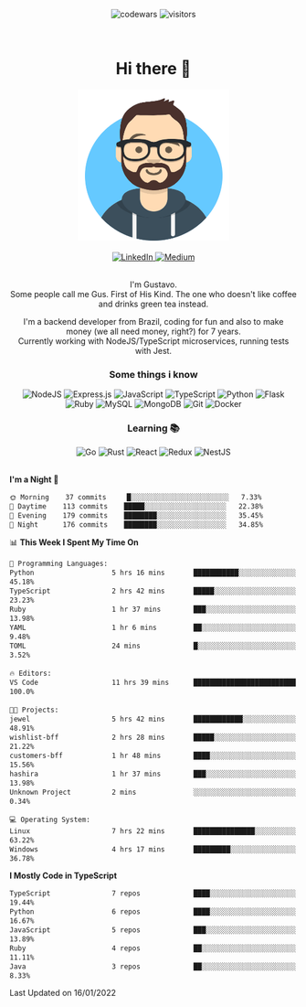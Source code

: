 <div align="center">

![codewars](https://www.codewars.com/users/nowayhecodes/badges/micro)
![visitors](https://visitor-badge.glitch.me/badge?page_id=nowayhecodes.nowayhecodes)

</div>
<br />

<div style="display: block;" align="center" >
  <h1>Hi there 👋</h1>
  <picture>
    <source media="(max-width:265px)" srcset="./asset/avataaars.png">
    <img src="./asset/avataaars.png" alt="silly avatar" width="265" height="265" />
  </picture>

  <br />
  <br />

  <div style="display: inline_block">
  <a href="https://www.linkedin.com/in/gustacavalcante" target="_blank" rel="noopener">
    <img alt="LinkedIn" src="https://img.shields.io/badge/linkedin-%230077B5.svg?style=for-the-badge&logo=linkedin&logoColor=white"/>
  </a>

  <a href="https://nowayguscodes.medium.com/" target="_blank" rel="noopener">
    <img alt="Medium" src="https://img.shields.io/badge/Medium-%23000000.svg?style=for-the-badge&logo=Medium&logoColor=white"/>
  </a>
</div>

</div>

<br />

<div align="center">
  <p>
  I'm Gustavo. <br />
  Some people call me Gus. First of His Kind. The one who doesn't like coffee and drinks green tea instead.

    
I'm a backend developer from Brazil, coding for fun and also to make money (we all need money, right?) for 7 years.<br />
Currently working with NodeJS/TypeScript microservices, running tests with Jest.

  </p>
</div>

<div align="center">
  <h3>Some things i know</h3>
</div>

<div align="center">
  <div style="display: inline_block;">
    <img alt="NodeJS" src="https://img.shields.io/badge/node.js-%2343853D.svg?style=for-the-badge&logo=node-dot-js&logoColor=white"/>
    <img alt="Express.js" src="https://img.shields.io/badge/express.js-%23404d59.svg?style=for-the-badge&logo=express&logoColor=%2361DAFB"/>
    <img alt="JavaScript" src="https://img.shields.io/badge/javascript-%23323330.svg?style=for-the-badge&logo=javascript&logoColor=%23F7DF1E"/>
    <img alt="TypeScript" src="https://img.shields.io/badge/typescript-%23007ACC.svg?style=for-the-badge&logo=typescript&logoColor=white"/>
    <img alt="Python" src="https://img.shields.io/badge/python-%2314354C.svg?style=for-the-badge&logo=python&logoColor=white"/>
    <img alt="Flask" src="https://img.shields.io/badge/flask-%23000.svg?style=for-the-badge&logo=flask&logoColor=white"/>
    <img alt="Ruby" src="https://img.shields.io/badge/ruby-%23CC342D.svg?style=for-the-badge&logo=ruby&logoColor=white"/>
    <img alt="MySQL" src="https://img.shields.io/badge/mysql-%2300f.svg?style=for-the-badge&logo=mysql&logoColor=white"/>
    <img alt="MongoDB" src ="https://img.shields.io/badge/MongoDB-%234ea94b.svg?style=for-the-badge&logo=mongodb&logoColor=white"/>
    <img alt="Git" src="https://img.shields.io/badge/git-%23F05033.svg?style=for-the-badge&logo=git&logoColor=white"/>
    <img alt="Docker" src="https://img.shields.io/badge/docker-%230db7ed.svg?style=for-the-badge&logo=docker&logoColor=white"/>
  </div>
</div>

<div align="center">
  <h3>Learning 📚</h3>

  <div style="display: inline_block;">
    <img alt="Go" src="https://img.shields.io/badge/go-%2300ADD8.svg?style=for-the-badge&logo=go&logoColor=white"/>
    <img alt="Rust" src="https://img.shields.io/badge/rust-%23000000.svg?style=for-the-badge&logo=rust&logoColor=white"/>
    <img alt="React" src="https://img.shields.io/badge/react-%2320232a.svg?style=for-the-badge&logo=react&logoColor=%2361DAFB"/>
    <img alt="Redux" src="https://img.shields.io/badge/redux-%23593d88.svg?style=for-the-badge&logo=redux&logoColor=white"/>
    <img alt="NestJS" src="https://img.shields.io/badge/nestjs-%23E0234E.svg?style=for-the-badge&logo=nestjs&logoColor=white" />
  </div>
</div>

<br />

<!--START_SECTION:waka-->
**I'm a Night 🦉** 

```text
🌞 Morning    37 commits     █░░░░░░░░░░░░░░░░░░░░░░░░   7.33% 
🌆 Daytime    113 commits    █████░░░░░░░░░░░░░░░░░░░░   22.38% 
🌃 Evening    179 commits    ████████░░░░░░░░░░░░░░░░░   35.45% 
🌙 Night      176 commits    ████████░░░░░░░░░░░░░░░░░   34.85%

```


📊 **This Week I Spent My Time On** 

```text
💬 Programming Languages: 
Python                   5 hrs 16 mins       ███████████░░░░░░░░░░░░░░   45.18% 
TypeScript               2 hrs 42 mins       █████░░░░░░░░░░░░░░░░░░░░   23.23% 
Ruby                     1 hr 37 mins        ███░░░░░░░░░░░░░░░░░░░░░░   13.98% 
YAML                     1 hr 6 mins         ██░░░░░░░░░░░░░░░░░░░░░░░   9.48% 
TOML                     24 mins             █░░░░░░░░░░░░░░░░░░░░░░░░   3.52%

🔥 Editors: 
VS Code                  11 hrs 39 mins      █████████████████████████   100.0%

🐱‍💻 Projects: 
jewel                    5 hrs 42 mins       ████████████░░░░░░░░░░░░░   48.91% 
wishlist-bff             2 hrs 28 mins       █████░░░░░░░░░░░░░░░░░░░░   21.22% 
customers-bff            1 hr 48 mins        ████░░░░░░░░░░░░░░░░░░░░░   15.56% 
hashira                  1 hr 37 mins        ███░░░░░░░░░░░░░░░░░░░░░░   13.98% 
Unknown Project          2 mins              ░░░░░░░░░░░░░░░░░░░░░░░░░   0.34%

💻 Operating System: 
Linux                    7 hrs 22 mins       ███████████████░░░░░░░░░░   63.22% 
Windows                  4 hrs 17 mins       █████████░░░░░░░░░░░░░░░░   36.78%

```

**I Mostly Code in TypeScript** 

```text
TypeScript               7 repos             ████░░░░░░░░░░░░░░░░░░░░░   19.44% 
Python                   6 repos             ████░░░░░░░░░░░░░░░░░░░░░   16.67% 
JavaScript               5 repos             ███░░░░░░░░░░░░░░░░░░░░░░   13.89% 
Ruby                     4 repos             ██░░░░░░░░░░░░░░░░░░░░░░░   11.11% 
Java                     3 repos             ██░░░░░░░░░░░░░░░░░░░░░░░   8.33%

```



 Last Updated on 16/01/2022
<!--END_SECTION:waka-->

